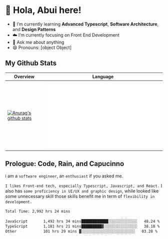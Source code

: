 # 👋 Hola, Abui here!

- 🌱 I’m currently learning **Advanced Typescript**, **Software Architecture**, and **Design Patterns**
- ☁️ I’m currently focusing on Front End Development
- 💬 Ask me about anything
- 😄 Pronouns: [object Object]

## My Github Stats

| Overview | Language |
| --- | --- |
|[![Anurag's github stats](https://github-readme-stats.vercel.app/api?username=abui-am&count_private=true)](https://github.com/anuraghazra/github-readme-stats)|![Language](https://raw.githubusercontent.com/abui-am/stats/c6455f656dfce7acd3951e5ec5b25d72af0b2ee3/generated/languages.svg)|

## Prologue: Code, Rain, and Capucinno
i am a `software engineer`, an `enthusiast` if you asked me. 

`I likes Front-end tech, especially Typescript, Javascript, and React.` I also has `some proficiency in UI/UX and graphic design`, while looked like some unnecessary skill those skills benefit me in term of `flexibility in development.`


<!--START_SECTION:waka-->

```text
Total Time: 2,992 hrs 24 mins

JavaScript       1,492 hrs 34 mins████████████░░░░░░░░░░░░░   48.24 %
TypeScript       1,181 hrs 21 mins█████████▓░░░░░░░░░░░░░░░   38.18 %
Other            101 hrs 29 mins ▓░░░░░░░░░░░░░░░░░░░░░░░░   03.28 %
```

<!--END_SECTION:waka-->
